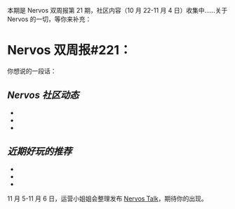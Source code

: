 本期是 Nervos 双周报第 21 期，社区内容（10 月 22-11 月 4 日）收集中......关于 Nervos 的一切，等你来补充：


# Nervos 双周报#221：
你想说的一段话：

## ***Nervos 社区动态***

-

-

-


## ***近期好玩的推荐***

-

-

-



11 月 5-11 月 6 日，运营小姐姐会整理发布 [Nervos Talk](https://talk.nervos.org/tags/nervos-%E9%A1%B9%E7%9B%AE%E5%8A%A8%E6%80%81)，期待你的出现。
